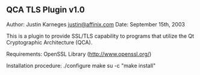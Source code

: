 QCA TLS Plugin v1.0
-------------------
Author: Justin Karneges <justin@affinix.com>
Date:   September 15th, 2003

This is a plugin to provide SSL/TLS capability to programs that
utilize the Qt Cryptographic Architecture (QCA).

Requirements:
  OpenSSL Library (http://www.openssl.org/)

Installation procedure:
  ./configure
  make
  su -c "make install"

